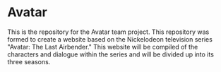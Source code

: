# Avatar
This is the repository for the Avatar team project.
This repository was formed to create a website based on the Nickelodeon television series "Avatar: The Last Airbender." This website will be compiled of the characters and dialogue 
within the series and will be divided up into its three seasons. 
